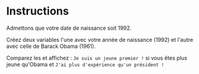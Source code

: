 # Instructions

Admettons que votre date de naissance soit 1992.

Créez deux variables l'une avec votre année de naissance (1992) et l'autre avec celle de Barack Obama (1961).

Comparez les et affichez : `Je suis un jeune premier !` si vous êtes plus jeune qu'Obama et `J'ai plus d'expérience qu'un président !`